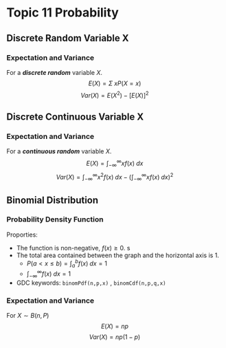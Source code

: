 # Topic 11 Probability

## Discrete Random Variable X

### Expectation and Variance
For a ***discrete random*** variable $X$.  
$$E(X)=\Sigma \; xP(X=x)$$
$$Var(X)=E(X^2)-[E(X)]^2$$

## Discrete Continuous Variable X

### Expectation and Variance
For a ***continuous random*** variable $X$.  
$$E(X)=\int_{-\infty}^{\infty} xf(x)\; dx$$
$$Var(X)=\int_{-\infty}^{\infty} x^2f(x)\; dx-(\int_{-\infty}^{\infty} xf(x)\; dx)^2$$

## Binomial Distribution
### Probability Density Function
Proporties:
* The function is non-negative, $f(x) \ge 0$.   s
*  The total area contained between the graph and the horizontal axis is 1. 
   *  $P(a<x\le b)=\int_{a}^{b} f(x)\;dx=1$
   *  $\int_{-\infty}^{\infty} f(x)\; dx=1$
* GDC keywords: `binomPdf(n,p,x)`  , `binomCdf(n,p,q,x)`

### Expectation and Variance
For $X \sim B(n,P)$
$$E(X)=np$$
$$Var(X)=np(1-p)$$
 


